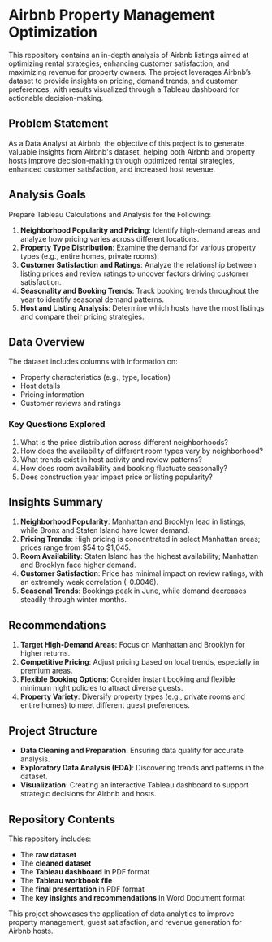 # Airbnb Property Management Optimization

This repository contains an in-depth analysis of Airbnb listings aimed at optimizing rental strategies, enhancing customer satisfaction, and maximizing revenue for property owners. The project leverages Airbnb’s dataset to provide insights on pricing, demand trends, and customer preferences, with results visualized through a Tableau dashboard for actionable decision-making.

## Problem Statement
As a Data Analyst at Airbnb, the objective of this project is to generate valuable insights from Airbnb's dataset, helping both Airbnb and property hosts improve decision-making through optimized rental strategies, enhanced customer satisfaction, and increased host revenue.

## Analysis Goals

Prepare Tableau Calculations and Analysis for the Following:
1. **Neighborhood Popularity and Pricing**: Identify high-demand areas and analyze how pricing varies across different locations.
2. **Property Type Distribution**: Examine the demand for various property types (e.g., entire homes, private rooms).
3. **Customer Satisfaction and Ratings**: Analyze the relationship between listing prices and review ratings to uncover factors driving customer satisfaction.
4. **Seasonality and Booking Trends**: Track booking trends throughout the year to identify seasonal demand patterns.
5. **Host and Listing Analysis**: Determine which hosts have the most listings and compare their pricing strategies.

## Data Overview

The dataset includes columns with information on:
- Property characteristics (e.g., type, location)
- Host details
- Pricing information
- Customer reviews and ratings

### Key Questions Explored
1. What is the price distribution across different neighborhoods?
2. How does the availability of different room types vary by neighborhood?
3. What trends exist in host activity and review patterns?
4. How does room availability and booking fluctuate seasonally?
5. Does construction year impact price or listing popularity?

## Insights Summary

1. **Neighborhood Popularity**: Manhattan and Brooklyn lead in listings, while Bronx and Staten Island have lower demand.
2. **Pricing Trends**: High pricing is concentrated in select Manhattan areas; prices range from $54 to $1,045.
3. **Room Availability**: Staten Island has the highest availability; Manhattan and Brooklyn face higher demand.
4. **Customer Satisfaction**: Price has minimal impact on review ratings, with an extremely weak correlation (-0.0046).
5. **Seasonal Trends**: Bookings peak in June, while demand decreases steadily through winter months.

## Recommendations

1. **Target High-Demand Areas**: Focus on Manhattan and Brooklyn for higher returns.
2. **Competitive Pricing**: Adjust pricing based on local trends, especially in premium areas.
3. **Flexible Booking Options**: Consider instant booking and flexible minimum night policies to attract diverse guests.
4. **Property Variety**: Diversify property types (e.g., private rooms and entire homes) to meet different guest preferences.

## Project Structure

- **Data Cleaning and Preparation**: Ensuring data quality for accurate analysis.
- **Exploratory Data Analysis (EDA)**: Discovering trends and patterns in the dataset.
- **Visualization**: Creating an interactive Tableau dashboard to support strategic decisions for Airbnb and hosts.

## Repository Contents

This repository includes:
- The **raw dataset**
- The **cleaned dataset**
- The **Tableau dashboard** in PDF format
- The **Tableau workbook file**
- The **final presentation** in PDF format
- The **key insights and recommendations** in Word Document format

This project showcases the application of data analytics to improve property management, guest satisfaction, and revenue generation for Airbnb hosts.
